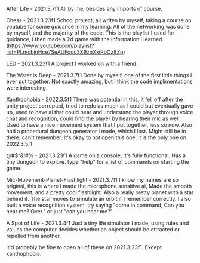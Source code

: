 After Life - 2021.3.7f1
    All by me, besides any imports of course.

Chess - 2021.3.23f1
    School project, all writen by myself, taking a course on youtube for some guidance in my learning. All of the networking was done by myself, and the majority of the code. This is the playlist I used for guidance, I then made a 2d game with the information I learned. (https://www.youtube.com/playlist?list=PLmcbjnHce7SeAUFouc3X9zqXxiPbCz8Zp)

LED - 2021.3.23f1
    A project I worked on with a friend.

The Water is Deep - 2021.3.7f1
    Done by myself, one of the first little things I ever put together. Not exactly amazing, but I think the code implimentations were interesting.

Xanthophobia - 2022.3.5f1
    There was potential in this, it fell off after the unity project corrupted, tried to redo as much as I could but eventually gave up, used to have ai that could hear and understand the player through voice chat and recognition, could find the player by hearing their mic as well. Used to have a nice movement system that I put together, less so now. Also had a procedural dungeon generator I made, which I lost. Might still be in there, can't remember. It's okay to not open this one, it is the only one on 2022.3.5f1

@#$^&!#% - 2021.3.23f1
    A game on a console, it's fully functional. Has a tiny dungeon to explore. type "help" for a list of commands on starting the game.

Mic-Movement-Planet-Flashlight - 2021.3.7f1
    I know my names are so original, this is where I made the microphone sensitive ai, Made the smooth movement, and a pretty cool flashlight. Also a really pretty planet with a star behind it. The star moves to simulate an orbit if I remember correctly.
    I also built a voice recognition system, try saying "come in command, Can you hear me? Over." or just "can you hear me?".

A Spot of Life - 2021.3.4f1
    Just a tiny life simulator I made, using rules and values the computer decides whether an object should be attracted or repelled from another.


it'd probably be fine to open all of these on 2021.3.23f1. Except xanthophobia.